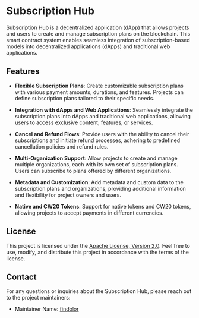 # Subscription Hub

Subscription Hub is a decentralized application (dApp) that allows projects and users to create and manage subscription plans on the blockchain. This smart contract system enables seamless integration of subscription-based models into decentralized applications (dApps) and traditional web applications.

## Features

- **Flexible Subscription Plans**: Create customizable subscription plans with various payment amounts, durations, and features. Projects can define subscription plans tailored to their specific needs.

- **Integration with dApps and Web Applications**: Seamlessly integrate the subscription plans into dApps and traditional web applications, allowing users to access exclusive content, features, or services.
<!-- - **Automated Payment and Expiration**: Streamline the payment process and plan expiration by leveraging smart contract automation. Users can subscribe, make payments, and receive notifications about plan renewals or expirations. -->
- **Cancel and Refund Flows**: Provide users with the ability to cancel their subscriptions and initiate refund processes, adhering to predefined cancellation policies and refund rules.

- **Multi-Organization Support**: Allow projects to create and manage multiple organizations, each with its own set of subscription plans. Users can subscribe to plans offered by different organizations.

- **Metadata and Customization**: Add metadata and custom data to the subscription plans and organizations, providing additional information and flexibility for project owners and users.

- **Native and CW20 Tokens**: Support for native tokens and CW20 tokens, allowing projects to accept payments in different currencies.

## License

This project is licensed under the [Apache License, Version 2.0](./LICENSE). Feel free to use, modify, and distribute this project in accordance with the terms of the license.

## Contact

For any questions or inquiries about the Subscription Hub, please reach out to the project maintainers:

- Maintainer Name: [findolor](https://github.com/findolor)
